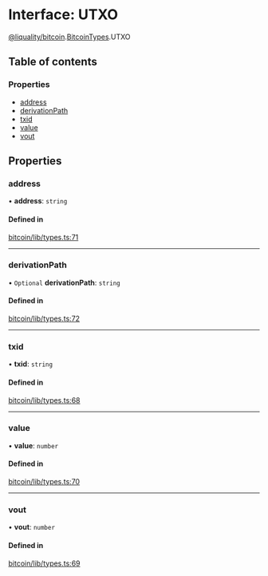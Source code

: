 # Interface: UTXO

[@liquality/bitcoin](../wiki/@liquality.bitcoin).[BitcoinTypes](../wiki/@liquality.bitcoin.BitcoinTypes).UTXO

## Table of contents

### Properties

- [address](../wiki/@liquality.bitcoin.BitcoinTypes.UTXO#address)
- [derivationPath](../wiki/@liquality.bitcoin.BitcoinTypes.UTXO#derivationpath)
- [txid](../wiki/@liquality.bitcoin.BitcoinTypes.UTXO#txid)
- [value](../wiki/@liquality.bitcoin.BitcoinTypes.UTXO#value)
- [vout](../wiki/@liquality.bitcoin.BitcoinTypes.UTXO#vout)

## Properties

### address

• **address**: `string`

#### Defined in

[bitcoin/lib/types.ts:71](https://github.com/liquality/chainabstractionlayer/blob/9cc13847/packages/bitcoin/lib/types.ts#L71)

___

### derivationPath

• `Optional` **derivationPath**: `string`

#### Defined in

[bitcoin/lib/types.ts:72](https://github.com/liquality/chainabstractionlayer/blob/9cc13847/packages/bitcoin/lib/types.ts#L72)

___

### txid

• **txid**: `string`

#### Defined in

[bitcoin/lib/types.ts:68](https://github.com/liquality/chainabstractionlayer/blob/9cc13847/packages/bitcoin/lib/types.ts#L68)

___

### value

• **value**: `number`

#### Defined in

[bitcoin/lib/types.ts:70](https://github.com/liquality/chainabstractionlayer/blob/9cc13847/packages/bitcoin/lib/types.ts#L70)

___

### vout

• **vout**: `number`

#### Defined in

[bitcoin/lib/types.ts:69](https://github.com/liquality/chainabstractionlayer/blob/9cc13847/packages/bitcoin/lib/types.ts#L69)
